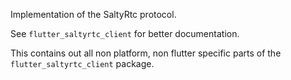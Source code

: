 
Implementation of the SaltyRtc protocol.

See `flutter_saltyrtc_client` for better documentation.

This contains out all non platform, non flutter specific
parts of the `flutter_saltyrtc_client` package.